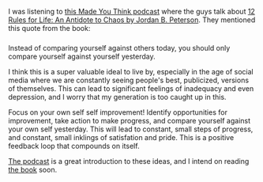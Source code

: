 I was listening to [this Made You Think podcast](https://madeyouthinkpodcast.com/12-rules-for-life-by-dr-jordan-b-peterson/) where the guys talk about [12 Rules for Life: An Antidote to Chaos by Jordan B. Peterson](https://www.amazon.com/12-Rules-Life-Antidote-Chaos/dp/0345816021/ref=asap_bc?ie=UTF8/). They mentioned this quote from the book:

###
Instead of comparing yourself against others today, you should only compare yourself against yourself yesterday.

I think this is a super valuable ideal to live by, especially in the age of social media where we are constantly seeing people's best, publicized, versions of themselves. This can lead to significant feelings of inadequacy and even depression, and I worry that my generation is too caught up in this. 

Focus on your own self self improvement! Identify opportunities for improvement, take action to make progress, and compare yourself against your own self yesterday. This will lead to constant, small steps of progress, and constant, small inklings of satisfation and pride. This is a positive feedback loop that compounds on itself.

[The podcast](https://madeyouthinkpodcast.com/12-rules-for-life-by-dr-jordan-b-peterson/) is a great introduction to these ideas, and I intend on reading [the book](https://www.amazon.com/12-Rules-Life-Antidote-Chaos/dp/0345816021/ref=asap_bc?ie=UTF8/) soon.
